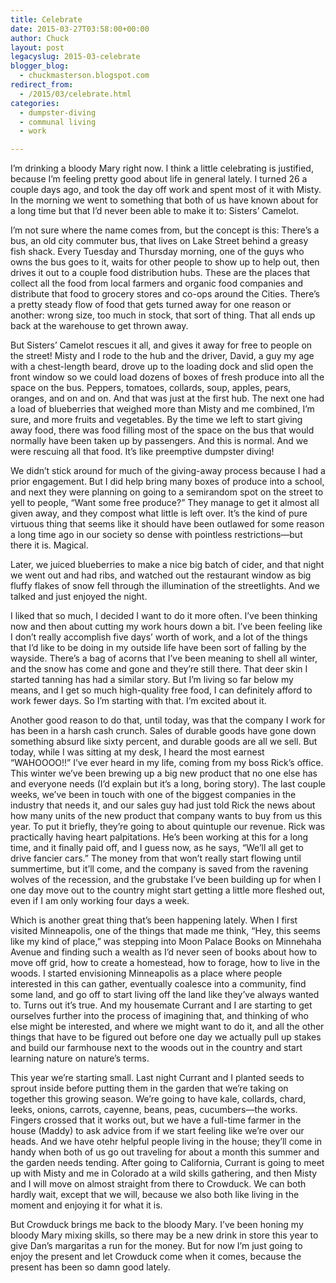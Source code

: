 ```yaml
---
title: Celebrate
date: 2015-03-27T03:58:00+00:00
author: Chuck
layout: post
legacyslug: 2015-03-celebrate
blogger_blog:
  - chuckmasterson.blogspot.com
redirect_from:
  - /2015/03/celebrate.html
categories:
  - dumpster-diving
  - communal living
  - work

---
```

I’m drinking a bloody Mary right now. I think a little celebrating is
justified, because I’m feeling pretty good about life in general lately.
I turned 26 a couple days ago, and took the day off work and spent most of it
with Misty. In the morning we went to something that both of us have known
about for a long time but that I’d never been able to make it to:
Sisters’ Camelot.

I’m not sure where the name comes from, but the concept is this:
There’s a bus, an old city commuter bus, that lives on Lake Street behind
a greasy fish shack. Every Tuesday and Thursday morning, one of the guys who
owns the bus goes to it, waits for other people to show up to help out, then
drives it out to a couple food distribution hubs. These are the places that
collect all the food from local farmers and organic food companies and
distribute that food to grocery stores and co-ops around the Cities.
There’s a pretty steady flow of food that gets turned away for one reason
or another: wrong size, too much in stock, that sort of thing. That all ends up
back at the warehouse to get thrown away.

But Sisters’ Camelot rescues it all, and gives it away for free to people
on the street!  Misty and I rode to the hub and the driver, David, a guy my age
with a chest-length beard, drove up to the loading dock and slid open the front
window so we could load dozens of boxes of fresh produce into all the space on
the bus. Peppers, tomatoes, collards, soup, apples, pears, oranges, and on and
on.  And that was just at the first hub. The next one had a load of blueberries
that weighed more than Misty and me combined, I’m sure, and more fruits
and vegetables. By the time we left to start giving away food, there was food
filling most of the space on the bus that would normally have been taken up by
passengers. And this is normal. And we were rescuing all that food. It’s
like preemptive dumpster diving!

We didn’t stick around for much of the giving-away process because I had
a prior engagement. But I did help bring many boxes of produce into a school,
and next they were planning on going to a semirandom spot on the street to yell
to people, “Want some free produce?” They manage to get it almost
all given away, and they compost what little is left over. It’s the kind
of pure virtuous thing that seems like it should have been outlawed for some
reason a long time ago in our society so dense with pointless restrictions—but
there it is. Magical.

Later, we juiced blueberries to make a nice big batch of cider, and that night
we went out and had ribs, and watched out the restaurant window as big fluffy
flakes of snow fell through the illumination of the streetlights.  And we
talked and just enjoyed the night.

I liked that so much, I decided I want to do it more often. I’ve been
thinking now and then about cutting my work hours down a bit. I’ve been
feeling like I don’t really accomplish five days’ worth of work,
and a lot of the things that I’d like to be doing in my outside life have
been sort of falling by the wayside. There’s a bag of acorns that
I’ve been meaning to shell all winter, and the snow has come and gone and
they’re still there. That deer skin I started tanning has had a similar
story. But I’m living so far below my means, and I get so much
high-quality free food, I can definitely afford to work fewer days. So
I’m starting with that. I’m excited about it.

Another good reason to do that, until today, was that the company I work for
has been in a harsh cash crunch. Sales of durable goods have gone down
something absurd like sixty percent, and durable goods are all we sell. But
today, while I was sitting at my desk, I heard the most earnest
“WAHOOOO!!” I’ve ever heard in my life, coming from my boss
Rick’s office. This winter we’ve been brewing up a big new product
that no one else has and everyone needs (I’d explain but it’s a
long, boring story). The last couple weeks, we’ve been in touch with one
of the biggest companies in the industry that needs it, and our sales guy had
just told Rick the news about how many units of the new product that company
wants to buy from us this year. To put it briefly, they’re going to about
quintuple our revenue. Rick was practically having heart palpitations.
He’s been working at this for a long time, and it finally paid off, and I
guess now, as he says, “We’ll all get to drive fancier cars.”
The money from that won’t really start flowing until summertime, but
it’ll come, and the company is saved from the ravening wolves of the
recession, and the grubstake I’ve been building up for when I one day
move out to the country might start getting a little more fleshed out, even if
I am only working four days a week.

Which is another great thing that’s been happening lately. When I first
visited Minneapolis, one of the things that made me think, “Hey, this
seems like my kind of place,” was stepping into Moon Palace Books on
Minnehaha Avenue and finding such a wealth as I’d never seen of books
about how to move off grid, how to create a homestead, how to forage, how to
live in the woods. I started envisioning Minneapolis as a place where people
interested in this can gather, eventually coalesce into a community, find some
land, and go off to start living off the land like they’ve always wanted
to. Turns out it’s true. And my housemate Currant and I are starting to
get ourselves further into the process of imagining that, and thinking of who
else might be interested, and where we might want to do it, and all the other
things that have to be figured out before one day we actually pull up stakes
and build our farmhouse next to the woods out in the country and start learning
nature on nature’s terms.

This year we’re starting small.  Last night Currant and I planted seeds
to sprout inside before putting them in the garden that we’re taking on
together this growing season. We’re going to have kale, collards, chard,
leeks, onions, carrots, cayenne, beans, peas, cucumbers—the works. Fingers
crossed that it works out, but we have a full-time farmer in the house (Maddy)
to ask advice from if we start feeling like we’re over our heads. And we
have otehr helpful people living in the house; they’ll come in handy when
both of us go out traveling for about a month this summer and the garden needs
tending. After going to California, Currant is going to meet up with Misty and
me in Colorado at a wild skills gathering, and then Misty and I will move on
almost straight from there to Crowduck. We can both hardly wait, except that we
will, because we also both like living in the moment and enjoying it for what
it is.

But Crowduck brings me back to the bloody Mary. I’ve been honing my
bloody Mary mixing skills, so there may be a new drink in store this year to
give Dan’s margaritas a run for the money. But for now I’m just
going to enjoy the present and let Crowduck come when it comes, because the
present has been so damn good lately.  
